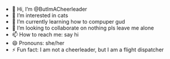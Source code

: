 - 👋 Hi, I’m @ButImACheerleader
- 👀 I’m interested in cats
- 🌱 I’m currently learning how to compuper gud
- 💞️ I’m looking to collaborate on nothing pls leave me alone
- 📫 How to reach me: say hi
- 😄 Pronouns: she/her
- ⚡ Fun fact: I am not a cheerleader, but I am a flight dispatcher

<!---
ButImACheerleader/ButImACheerleader is a ✨ special ✨ repository because its `README.md` (this file) appears on your GitHub profile.
You can click the Preview link to take a look at your changes.
--->
